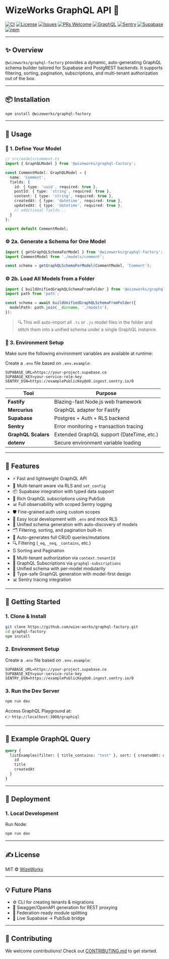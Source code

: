 # WizeWorks GraphQL API 🚀

[![CI](https://img.shields.io/github/actions/workflow/status/wize-works/graphql-factory/publish.yml?label=CI&style=flat-square)](https://github.com/wize-works/graphql-factory/actions/workflows/publish.yml)
[![License](https://img.shields.io/github/license/wize-works/graphql-factory?style=flat-square)](LICENSE)
[![Issues](https://img.shields.io/github/issues/wize-works/graphql-factory?style=flat-square)](https://github.com/wize-works/graphql-factory/issues)
[![PRs Welcome](https://img.shields.io/badge/PRs-welcome-brightgreen.svg?style=flat-square)](https://github.com/wize-works/graphql-factory/pulls)
[![GraphQL](https://img.shields.io/badge/graphql-powered-E10098.svg?style=flat-square&logo=graphql&logoColor=white)](https://graphql.org)
[![Sentry](https://img.shields.io/badge/logged%20with-sentry-orange?style=flat-square&logo=sentry)](https://sentry.io)
[![Supabase](https://img.shields.io/badge/database-supabase-3ECF8E?style=flat-square&logo=supabase&logoColor=white)](https://supabase.com)
[![npm](https://img.shields.io/npm/v/@wizeworks/graphql-factory?label=npm)](https://www.npmjs.com/package/@wizeworks/graphql-factory)

---

## ✨ Overview

`@wizeworks/graphql-factory` provides a dynamic, auto-generating GraphQL schema builder tailored for Supabase and PostgREST backends. It supports filtering, sorting, pagination, subscriptions, and multi-tenant authorization out of the box.

---

## 📦 Installation

```bash
npm install @wizeworks/graphql-factory
```

---

## 🔧 Usage

### 📁 1. Define Your Model
```ts
// src/models/comment.ts
import { GraphQLModel } from '@wizeworks/graphql-factory';

const CommentModel: GraphQLModel = {
  name: 'Comment',
  fields: {
    id: { type: 'uuid', required: true },
    postId: { type: 'string', required: true },
    content: { type: 'string', required: true },
    createdAt: { type: 'datetime', required: true },
    updatedAt: { type: 'datetime', required: true },
    // additional fields...
  }
};

export default CommentModel;
```

### ⚙️ 2a. Generate a Schema for One Model
```ts
import { getGraphQLSchemaForModel } from '@wizeworks/graphql-factory';
import CommentModel from './models/comment';

const schema = getGraphQLSchemaForModel(CommentModel, 'Comment');
```

### ⚙️ 2b. Load All Models from a Folder
```ts
import { buildUnifiedGraphQLSchemaFromFolder } from '@wizeworks/graphql-factory';
import path from 'path';

const schema = await buildUnifiedGraphQLSchemaFromFolder({
  modelPath: path.join(__dirname, './models'),
});
```
> 🔍 This will auto-import all `.ts` or `.js` model files in the folder and stitch them into a unified schema under a single GraphQL instance.


### 🚀 3. Environment Setup
Make sure the following environment variables are available at runtime:

Create a `.env` file based on `.env.example`:
```env
SUPABASE_URL=https://your-project.supabase.co
SUPABASE_KEY=your-service-role-key
SENTRY_DSN=https://examplePublicKey@o0.ingest.sentry.io/0
```

| Tool             | Purpose                                   |
|------------------|-------------------------------------------|
| **Fastify**      | Blazing-fast Node.js web framework        |
| **Mercurius**    | GraphQL adapter for Fastify               |
| **Supabase**     | Postgres + Auth + RLS backend             |
| **Sentry**       | Error monitoring + transaction tracing    |
| **GraphQL Scalars** | Extended GraphQL support (DateTime, etc.) |
| **dotenv**       | Secure environment variable loading       |

---

## 🚀 Features

- ⚡ Fast and lightweight GraphQL API
- 🔐 Multi-tenant aware via RLS and `set_config`
- 📦 Supabase integration with typed data support
- 🧠 Rich GraphQL subscriptions using PubSub
- 📊 Full observability with scoped Sentry logging
- 🛡️ Fine-grained auth using custom scopes
- 🧪 Easy local development with `.env` and mock RLS
- 🧩 Unified schema generation with auto-discovery of models
- 🗂️ Filtering, sorting, and pagination built-in
- 🔁 Auto-generates full CRUD queries/mutations
- 🔍 Filtering (`_eq`, `_neq`, `_contains`, etc.)
- 🔃 Sorting and Pagination
- 🔐 Multi-tenant authorization via `context.tenantId`
- 📡 GraphQL Subscriptions via `graphql-subscriptions`
- 🧹 Unified schema with per-model modularity
- 🧪 Type-safe GraphQL generation with model-first design
- 📊 Sentry tracing integration

---

## 🏁 Getting Started

### 1. Clone & Install

```bash
git clone https://github.com/wize-works/graphql-factory.git
cd graphql-factory
npm install
```

### 2. Environment Setup

Create a `.env` file based on `.env.example`:

```env
SUPABASE_URL=https://your-project.supabase.co
SUPABASE_KEY=your-service-role-key
SENTRY_DSN=https://examplePublicKey@o0.ingest.sentry.io/0
```

### 3. Run the Dev Server

```bash
npm run dev
```

Access GraphQL Playground at:  
👉 `http://localhost:3000/graphiql`

---

## 📡 Example GraphQL Query

```graphql
query {
  listExamples(filter: { title_contains: "test" }, sort: { createdAt: desc }, paging: { limit: 10 }) {
    id
    title
    createdAt
  }
}
```

---

## 🚀 Deployment

### 1. Local Development

Run Node:

```bash
npm run dev
```

---

## ✍️ License

MIT © [WizeWorks](https://github.com/wize-works)

---

## 💡 Future Plans

- ⚙️ CLI for creating tenants & migrations
- 📘 Swagger/OpenAPI generation for REST proxying
- 🧩 Federation-ready module splitting
- 🔁 Live Supabase → PubSub bridge

---

## 🙏 Contributing

We welcome contributions! Check out [CONTRIBUTING.md](./CONTRIBUTING.md) to get started.
